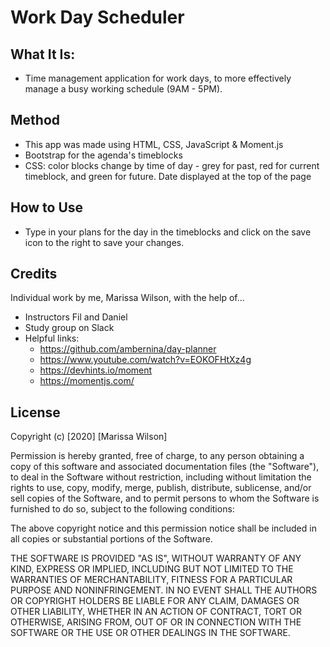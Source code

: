 # Work Day Scheduler

## What It Is:
* Time management application for work days, to more effectively manage a busy working schedule (9AM - 5PM).

## Method
* This app was made using HTML, CSS, JavaScript & Moment.js
* Bootstrap for the agenda's timeblocks
* CSS: color blocks change by time of day - grey for past, red for current timeblock, and green for future. Date displayed at the top of the page

## How to Use
* Type in your plans for the day in the timeblocks and click on the save icon to the right to save your changes. 

## Credits
Individual work by me, Marissa Wilson, with the help of...
* Instructors Fil and Daniel
* Study group on Slack
* Helpful links:
    - https://github.com/ambernina/day-planner
    - https://www.youtube.com/watch?v=EOKOFHtXz4g
    - https://devhints.io/moment
    - https://momentjs.com/

## License
Copyright (c) [2020] [Marissa Wilson]

Permission is hereby granted, free of charge, to any person obtaining a copy of this software and associated documentation files (the "Software"), to deal in the Software without restriction, including without limitation the rights to use, copy, modify, merge, publish, distribute, sublicense, and/or sell copies of the Software, and to permit persons to whom the Software is furnished to do so, subject to the following conditions:

The above copyright notice and this permission notice shall be included in all copies or substantial portions of the Software.

THE SOFTWARE IS PROVIDED "AS IS", WITHOUT WARRANTY OF ANY KIND, EXPRESS OR IMPLIED, INCLUDING BUT NOT LIMITED TO THE WARRANTIES OF MERCHANTABILITY, FITNESS FOR A PARTICULAR PURPOSE AND NONINFRINGEMENT. IN NO EVENT SHALL THE AUTHORS OR COPYRIGHT HOLDERS BE LIABLE FOR ANY CLAIM, DAMAGES OR OTHER LIABILITY, WHETHER IN AN ACTION OF CONTRACT, TORT OR OTHERWISE, ARISING FROM, OUT OF OR IN CONNECTION WITH THE SOFTWARE OR THE USE OR OTHER DEALINGS IN THE SOFTWARE.